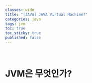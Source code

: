 ```yaml
---
classes: wide
title: "[JAVA] JAVA Virtual Machine?"
categories: java
tags: jvm
toc: true
toc_sticky: true
published: false
---
```


<br>

# JVM은 무엇인가?

